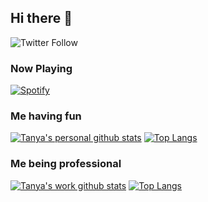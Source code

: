 ## Hi there 👋

![Twitter Follow](https://img.shields.io/twitter/follow/tanya_powell?color=%231DA1F2&logo=twitter&style=for-the-badge)

### Now Playing

[![Spotify](https://tanya-now-playing.vercel.app/api/spotify)](https://open.spotify.com/user/loser995)

### Me having fun

[![Tanya's personal github stats](https://github-readme-stats.vercel.app/api?username=tanyapowell&theme=cobalt&show_icons=true&count_private=true)](https://github.com/anuraghazra/github-readme-stats)
[![Top Langs](https://github-readme-stats.vercel.app/api/top-langs/?username=tanyapowell&layout=compact)](https://github.com/anuraghazra/github-readme-stats)

### Me being professional

[![Tanya's work github stats](https://github-readme-stats.vercel.app/api?username=tanya-harrys&theme=cobalt&show_icons=true&count_private=true)](https://github.com/anuraghazra/github-readme-stats)
[![Top Langs](https://github-readme-stats.vercel.app/api/top-langs/?username=tanya-harrys&layout=compact)](https://github.com/anuraghazra/github-readme-stats)

<!--START_SECTION:waka-->
<!--END_SECTION:waka-->
<!--
**tanyapowell/tanyapowell** is a ✨ _special_ ✨ repository because its `README.md` (this file) appears on your GitHub profile.

Here are some ideas to get you started:

- 🔭 I’m currently working on ...
- 🌱 I’m currently learning ...
- 👯 I’m looking to collaborate on ...
- 🤔 I’m looking for help with ...
- 💬 Ask me about ...
- 📫 How to reach me: ...
- 😄 Pronouns: ...
- ⚡ Fun fact: ...
-->
